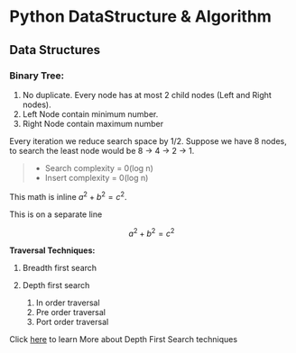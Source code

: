 # Python DataStructure & Algorithm

## Data Structures

### Binary Tree:  

1. No duplicate. Every node has at most 2 child nodes (Left and Right nodes). 
1. Left Node contain minimum number. 
1.  Right Node contain maximum number 
    
Every iteration we reduce search space by 1/2. 
Suppose we have 8 nodes, to search the least node would be 8 -> 4 -> 2 -> 1.

>   *   Search complexity = 0(log n)
>   *   Insert complexity = 0(log n)
        







This math is inline $`a^2+b^2=c^2`$.

This is on a separate line

```math
 a^2+b^2=c^2
```


**Traversal Techniques:**

1.  Breadth first search   

2.  Depth first search 
    1.  In order traversal 
    2.  Pre order traversal 
    3.  Port order traversal

Click [here](https://www.tutorialspoint.com/data_structures_algorithms/tree_traversal.htm "BTS Traversal Techniques")
 to learn More about Depth First Search techniques
